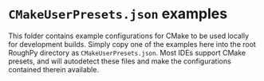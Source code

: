 # `CMakeUserPresets.json` examples

This folder contains example configurations for CMake to be used locally for development builds.
Simply copy one of the examples here into the root RoughPy directory as `CMakeUserPresets.json`.
Most IDEs support CMake presets, and will autodetect these files and make the configurations
contained therein available.

